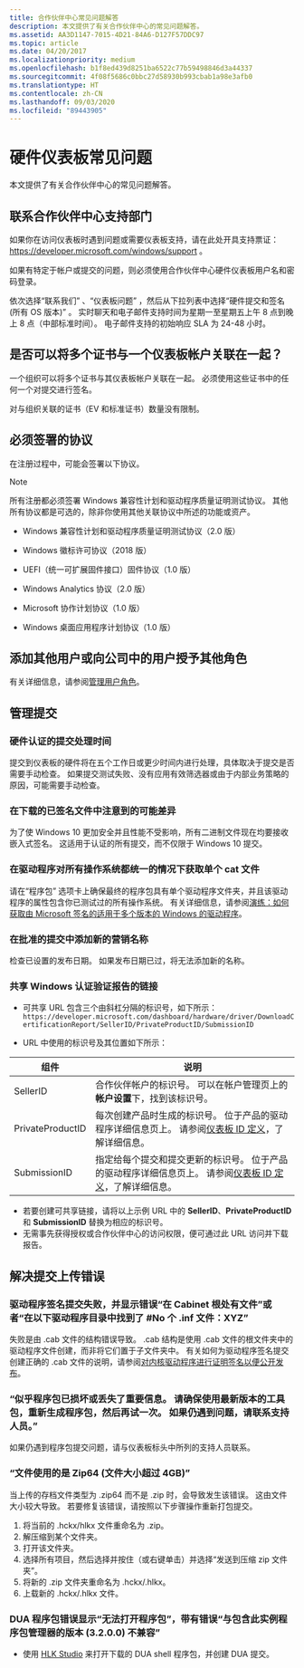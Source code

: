 ```yaml
---
title: 合作伙伴中心常见问题解答
description: 本文提供了有关合作伙伴中心的常见问题解答。
ms.assetid: AA3D1147-7015-4D21-84A6-D127F57DDC97
ms.topic: article
ms.date: 04/20/2017
ms.localizationpriority: medium
ms.openlocfilehash: b1f8ed439d8251ba6522c77b59498846d3a44337
ms.sourcegitcommit: 4f08f5686c0bbc27d58930b993cbab1a98e3afb0
ms.translationtype: HT
ms.contentlocale: zh-CN
ms.lasthandoff: 09/03/2020
ms.locfileid: "89443905"
---
```

# <a name="hardware-dashboard-faq"></a>硬件仪表板常见问题

本文提供了有关合作伙伴中心的常见问题解答。

## <a name="contacting-partner-center-support"></a>联系合作伙伴中心支持部门

如果你在访问仪表板时遇到问题或需要仪表板支持，请在此处开具支持票证： https://developer.microsoft.com/windows/support 。  

如果有特定于帐户或提交的问题，则必须使用合作伙伴中心硬件仪表板用户名和密码登录。

依次选择“联系我们”  、“仪表板问题”  ，然后从下拉列表中选择“硬件提交和签名(所有 OS 版本)”  。  实时聊天和电子邮件支持时间为星期一至星期五上午 8 点到晚上 8 点（中部标准时间）。  电子邮件支持的初始响应 SLA 为 24-48 小时。

## <a name="can-i-associate-multiple-certificates-with-a-dashboard-account"></a>是否可以将多个证书与一个仪表板帐户关联在一起？

一个组织可以将多个证书与其仪表板帐户关联在一起。 必须使用这些证书中的任何一个对提交进行签名。

对与组织关联的证书（EV 和标准证书）数量没有限制。

## <a name="required-agreements-that-need-to-be-signed"></a>必须签署的协议

在注册过程中，可能会签署以下协议。

> [!NOTE]
> 所有注册都必须签署 Windows 兼容性计划和驱动程序质量证明测试协议。 其他所有协议都是可选的，除非你使用其他关联协议中所述的功能或资产。

* Windows 兼容性计划和驱动程序质量证明测试协议（2.0 版）

* Windows 徽标许可协议（2018 版）

* UEFI（统一可扩展固件接口）固件协议（1.0 版）

* Windows Analytics 协议（2.0 版）

* Microsoft 协作计划协议（1.0 版）

* Windows 桌面应用程序计划协议（1.0 版）

## <a name="adding-additional-users-or-grant-additional-roles-to-users-in-my-company"></a>添加其他用户或向公司中的用户授予其他角色

有关详细信息，请参阅[管理用户角色](managing-user-roles.md)。

## <a name="managing-submissions"></a>管理提交

### <a name="submission-processing-time-for-hardware-certification"></a>硬件认证的提交处理时间

提交到仪表板的硬件将在五个工作日或更少时间内进行处理，具体取决于提交是否需要手动检查。 如果提交测试失败、没有应用有效筛选器或由于内部业务策略的原因，可能需要手动检查。

### <a name="potential-differences-noticed-in-download-signed-files"></a>在下载的已签名文件中注意到的可能差异

为了使 Windows 10 更加安全并且性能不受影响，所有二进制文件现在均要接收嵌入式签名。 这适用于认证的所有提交，而不仅限于 Windows 10 提交。

### <a name="getting-a-single-cat-file-if-drivers-are-uniform-for-all-operating-systems"></a>在驱动程序对所有操作系统都统一的情况下获取单个 cat 文件

请在“程序包”  选项卡上确保最终的程序包具有单个驱动程序文件夹，并且该驱动程序的属性包含你已测试过的所有操作系统。 有关详细信息，请参阅[演练：如何获取由 Microsoft 签名的适用于多个版本的 Windows 的驱动程序](get-drivers-signed-by-microsoft-for-multiple-windows-versions.md)。

### <a name="adding-new-marketing-names-to-the-approved-submission"></a>在批准的提交中添加新的营销名称

检查已设置的发布日期。 如果发布日期已过，将无法添加新的名称。

### <a name="sharing-a-link-to-a-windows-certification-verification-report"></a>共享 Windows 认证验证报告的链接

* 可共享 URL 包含三个由斜杠分隔的标识号，如下所示：`https://developer.microsoft.com/dashboard/hardware/driver/DownloadCertificationReport/SellerID/PrivateProductID/SubmissionID`

* URL 中使用的标识号及其位置如下所示：

| 组件 | 说明 |
| ---       | ---         |
|SellerID   | 合作伙伴帐户的标识号。 可以在帐户管理页上的**帐户设置**下，找到该标识号。 |
|PrivateProductID | 每次创建产品时生成的标识号。 位于产品的驱动程序详细信息页上。 请参阅[仪表板 ID 定义](./id-definitions.md)，了解详细信息。 |
|SubmissionID | 指定给每个提交和提交更新的标识号。 位于产品的驱动程序详细信息页上。 请参阅[仪表板 ID 定义](./id-definitions.md)，了解详细信息。 |

* 若要创建可共享链接，请将以上示例 URL 中的 **SellerID**、**PrivateProductID** 和 **SubmissionID** 替换为相应的标识号。
* 无需事先获得授权或合作伙伴中心的访问权限，便可通过此 URL 访问并下载报告。

## <a name="troubleshooting-submission-upload-errors"></a>解决提交上传错误

### <a name="my-driver-signing-submission-fails-with-the-error-there-are-files-at-the-root-of-the-cabinet-or-no-inf-files-found-in-driver-directorydirectories-xyz"></a>驱动程序签名提交失败，并显示错误“在 Cabinet 根处有文件”或者“在以下驱动程序目录中找到了 \#No 个 .inf 文件：XYZ”

失败是由 .cab 文件的结构错误导致。 .cab 结构是使用 .cab 文件的根文件夹中的驱动程序文件创建，而非将它们置于子文件夹中。 有关如何为驱动程序签名提交创建正确的 .cab 文件的说明，请参阅[对内核驱动程序进行证明签名以便公开发布](attestation-signing-a-kernel-driver-for-public-release.md)。

### <a name="it-looks-like-your-package-is-corrupt-or-missing-important-information-ensure-you-are-using-the-latest-version-of-the-kit-regenerate-your-package-and-try-again-if-you-continue-to-experience-the-issue-contact-support"></a>“似乎程序包已损坏或丢失了重要信息。 请确保使用最新版本的工具包，重新生成程序包，然后再试一次。 如果仍遇到问题，请联系支持人员。”

如果仍遇到程序包提交问题，请与仪表板标头中所列的支持人员联系。

### <a name="file-is-using-zip644gbfile-size"></a>“文件使用的是 Zip64 (文件大小超过 4GB)”

当上传的存档文件类型为 .zip64 而不是 .zip 时，会导致发生该错误。 这由文件大小较大导致。 若要修复该错误，请按照以下步骤操作重新打包提交。

1. 将当前的 .hckx/hlkx 文件重命名为 .zip。
2. 解压缩到某个文件夹。
3. 打开该文件夹。
4. 选择所有项目，然后选择并按住（或右键单击）并选择“发送到压缩 zip 文件夹”。
5. 将新的 .zip 文件夹重命名为 .hckx/.hlkx。
6. 上载新的 .hckx/.hlkx 文件。

### <a name="the-dua-package-error-shows-failed-to-open-package-with-the-error-not-compatible-with-a-version-3200-with-this-instance-package-manager"></a>DUA 程序包错误显示“无法打开程序包”，带有错误“与包含此实例程序包管理器的版本 (3.2.0.0) 不兼容”

* 使用 [HLK Studio](/windows-hardware/test/hlk/user/install-standalone-hlk-studio) 来打开下载的 DUA shell 程序包，并创建 DUA 提交。
